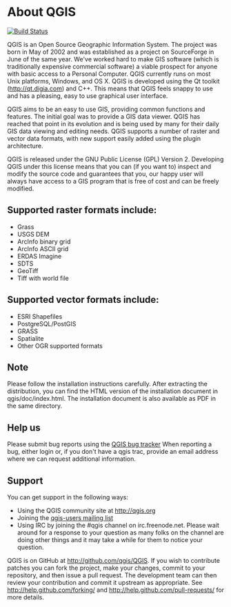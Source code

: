 # About QGIS

[![Build Status](https://travis-ci.org/qgis/QGIS.svg?branch=master)](https://travis-ci.org/qgis/QGIS)

QGIS is an Open Source Geographic Information System. The project was born in
May of 2002 and was established as a project on SourceForge in June of the same
year. We've worked hard to make GIS software (which is traditionally expensive
commercial software) a viable prospect for anyone with basic access to a
Personal Computer.  QGIS currently runs on most Unix platforms, Windows, and OS
X. QGIS is developed using the Qt toolkit (http://qt.digia.com) and C++.  This
means that QGIS feels snappy to use and has a pleasing, easy to use graphical
user interface.

QGIS aims to be an easy to use GIS, providing common functions and
features. The initial goal was to provide a GIS data viewer. QGIS has
reached that point in its evolution and is being used by many for their
daily GIS data viewing and editing needs. QGIS supports a number of raster
and vector data formats, with new support easily added using the plugin
architecture.

QGIS is released under the GNU Public License (GPL) Version 2. Developing
QGIS under this license means that you can (if you want to) inspect and
modify the source code and guarantees that you, our happy user will always
have access to a GIS program that is free of cost and can be freely
modified.

## Supported raster formats include:

 * Grass
 * USGS DEM
 * ArcInfo binary grid
 * ArcInfo ASCII grid
 * ERDAS Imagine
 * SDTS
 * GeoTiff
 * Tiff with world file

## Supported vector formats include:

 * ESRI Shapefiles
 * PostgreSQL/PostGIS
 * GRASS
 * Spatialite
 * Other OGR supported formats

## Note

Please follow the installation instructions carefully.
After extracting the distribution, you can find the HTML version of the
installation document in qgis/doc/index.html. The installation document is
also available as PDF in the same directory.

## Help us
Please submit bug reports using the [QGIS bug tracker](http://hub.qgis.org/)
When reporting a bug, either login or, if you don't have a qgis trac, provide
an email address where we can request additional information.

## Support
You can get support in the following ways:

 -  Using the QGIS community site at http://qgis.org
 -  Joining the [qgis-users mailing list](http://lists.osgeo.org/mailman/listinfo/qgis-user)
 -  Using IRC by joining the #qgis channel on irc.freenode.net. Please wait
    around for a response to your question as many folks on the channel are
    doing other things and it may take a while for them to notice your question.

QGIS is on GitHub at http://github.com/qgis/QGIS. If you wish to contribute
patches you can fork the project, make your changes, commit to your
repository, and then issue a pull request. The development team can then
review your contribution and commit it upstream as appropriate. See
http://help.github.com/forking/ and http://help.github.com/pull-requests/
for more details.
